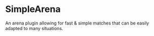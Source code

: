 SimpleArena
===========

An arena plugin allowing for fast &amp; simple matches that can be easily adapted to many situations.
